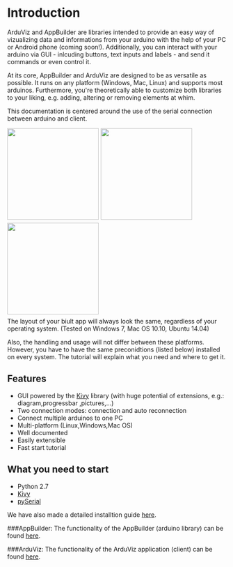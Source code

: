 # Introduction

ArduViz and AppBuilder are libraries intended to provide an easy way of vizualizing data and informations from your arduino with the help of your PC or Android phone (coming soon!). Additionally, you can interact with your arduino via GUI - inlcuding buttons, text inputs and labels - and send it commands or even control it.

At its core, AppBuilder and ArduViz are designed to be as versatile as possible. It runs on any platform (Windows, Mac, Linux) and supports most arduinos. Furthermore, you're theoretically able to customize both libraries to your liking, e.g. adding, altering or removing elements at whim.

This documentation is centered around the use of the serial connection between arduino and client.

<img src="ArduViz_Mac.png" style="float: left; height: 15em; margin-right: 1%; margin-bottom: 0.5em;">
<img src="ArduViz_Win.png" style="float: left; height: 15em; margin-right: 1%; margin-bottom: 0.5em;">
<img src="ArduViz_Linux.png" style="float: left; height: 15em; margin-right:x 1%; margin-bottom: 0.5em;">

<p style="clear: both;">

The layout of your biult app will always look the same, regardless of your operating system. (Tested on Windows 7, Mac OS 10.10, Ubuntu 14.04)

Also, the handling and usage will not differ between these platforms. However, you have to have the same preconidtions (listed below) installed on every system. The tutorial will explain what you need and where to get it.																						

## Features
- GUI powered by the [Kivy](http://kivy.org) library (with huge potential of extensions, e.g.: diagram,progressbar ,pictures,...)
- Two connection modes: connection and auto reconnection
- Connect multiple arduinos to one PC
- Multi-platform (Linux,Windows,Mac OS)
- Well documented
- Easily extensible
- Fast start tutorial


## What you need to start
- Python 2.7
- [Kivy](http://kivy.org)
- [pySerial](http://pyserial.sourceforge.net)

We have also made a detailed installtion guide [here](md_documentation_installation.html).


###AppBuilder:
The functionality of the AppBuilder (arduino library) can be found [here](md_documentation_appb_intro.html).

###ArduViz:
The functionality of the ArduViz application (client) can be found [here](md_documentation_arduviz_intro.html).
